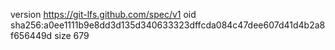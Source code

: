 version https://git-lfs.github.com/spec/v1
oid sha256:a0ee1111b9e8dd3d135d340633323dffcda084c47dee607d41d4b2a8f656449d
size 679
